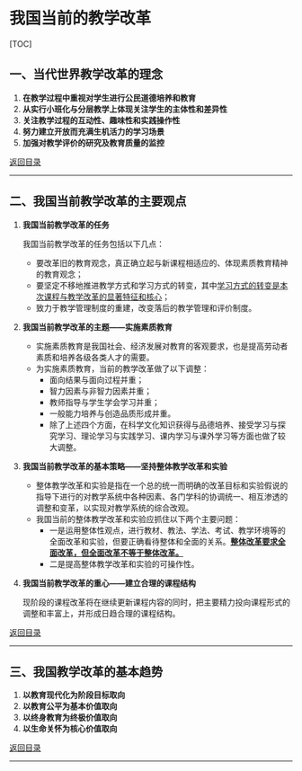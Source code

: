 # 我国当前的教学改革

[TOC]

## 一、当代世界教学改革的理念

1. **在教学过程中重视对学生进行公民道德培养和教育**
2. **从实行小班化与分层教学上体现关注学生的主体性和差异性**
3. **关注教学过程的互动性、趣味性和实践操作性**
4. **努力建立开放而充满生机活力的学习场景**
5. **加强对教学评价的研究及教育质量的监控**



[返回目录](#我国当前的教学改革)

------



## 二、我国当前教学改革的主要观点

1. **我国当前教学改革的任务**

   我国当前教学改革的任务包括以下几点：

   - 要改革旧的教育观念，真正确立起与新课程相适应的、体现素质教育精神的教育观念；
   - 要坚定不移地推进教学方式和学习方式的转变，其中<u>学习方式的转变是本次课程与教学改革的显著特征和核心</u>；
   - 致力于教学管理制度的重建，改变落后的教学管理和评价制度。

2. **我国当前教学改革的主题——实施素质教育**

   - 实施素质教育是我国社会、经济发展对教育的客观要求，也是提高劳动者素质和培养各级各类人才的需要。
   - 为实施素质教育，当前的教学改革做了以下调整：
     - 面向结果与面向过程并重；
     - 智力因素与非智力因素并重；
     - 教师指导与学生学会学习并重；
     - 一般能力培养与创造品质形成并重。
     - 除了上述四个方面，在科学文化知识获得与品德培养、接受学习与探究学习、理论学习与实践学习、课内学习与课外学习等方面也做了较大调整。

3. **我国当前教学改革的基本策略——坚持整体教学改革和实验**

   - 整体教学改革和实验是指在一个总的统一而明确的改革目标和实验假说的指导下进行的对教学系统中各种因素、各门学科的协调统一、相互渗透的调整和变革，以实现对教学系统的综合改观。
   - 我国当前的整体教学改革和实验应抓住以下两个主要问题：
     - 一是运用整体性观点，进行教材、教法、学法、考试、教学环境等的全面改革和实验，但要正确看待整体和全面的关系。<u>**整体改革要求全面改革，但全面改革不等于整体改革。**</u>
     - 二是提高整体教学改革和实验的可操作性。

4. **我国当前教学改革的重心——建立合理的课程结构**

   现阶段的课程改革将在继续更新课程内容的同时，把主要精力投向课程形式的调整和丰富上，并形成日趋合理的课程结构。



[返回目录](#我国当前的教学改革)

------



## 三、我国教学改革的基本趋势

1. **以教育现代化为阶段目标取向**
2. **以教育公平为基本价值取向**
3. **以终身教育为终极价值取向**
4. **以生命关怀为核心价值取向**





[返回目录](#我国当前的教学改革)

------

